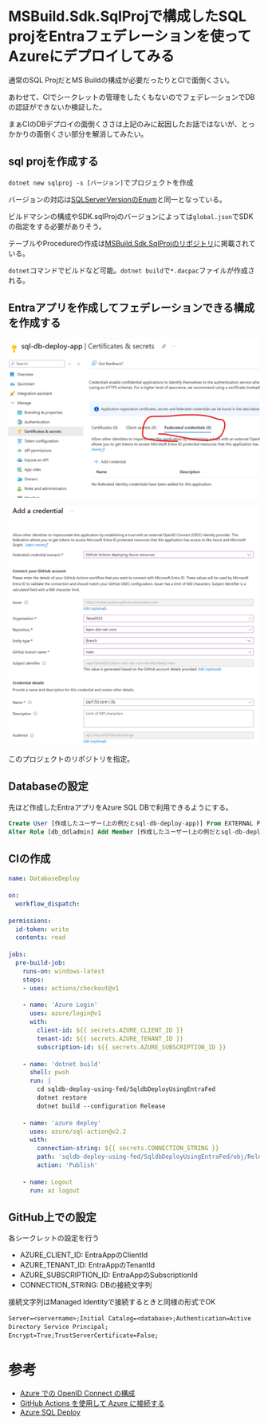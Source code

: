 # MSBuild.Sdk.SqlProjで構成したSQL projをEntraフェデレーションを使ってAzureにデプロイしてみる

通常のSQL ProjだとMS Buildの構成が必要だったりとCIで面倒くさい。

あわせて、CIでシークレットの管理をしたくもないのでフェデレーションでDBの認証ができないか検証した。

まぁCIのDBデプロイの面倒くささは上記のみに起因したお話ではないが、とっかかりの面倒くさい部分を解消してみたい。

## sql projを作成する

`dotnet new sqlproj -s [バージョン]`でプロジェクトを作成

バージョンの対応は[SQLServerVersionのEnum](https://learn.microsoft.com/ja-jp/dotnet/api/microsoft.sqlserver.dac.model.sqlserverversion?view=sql-dacfx-162)と同一となっている。

ビルドマシンの構成やSDK.sqlProjのバージョンによっては`global.json`でSDKの指定をする必要がありそう。

テーブルやProcedureの作成は[MSBuild.Sdk.SqlProjのリポジトリ](https://github.com/rr-wfm/MSBuild.Sdk.SqlProj)に掲載されている。

`dotnet`コマンドでビルドなど可能。`dotnet build`で`*.dacpac`ファイルが作成される。

## Entraアプリを作成してフェデレーションできる構成を作成する

![](./.attachments/2024-05-05-10-09-30.png)

![](./.attachments/2024-05-05-10-18-27.png)

このプロジェクトのリポジトリを指定。

## Databaseの設定

先ほど作成したEntraアプリをAzure SQL DBで利用できるようにする。

```sql
Create User [作成したユーザー(上の例だとsql-db-deploy-app)] From EXTERNAL PROVIDER;
Alter Role [db_ddladmin] Add Member [作成したユーザー(上の例だとsql-db-deploy-app)]; --dboadminは重いと思うのでこれ。場合によってはdboのがいいかも。
```

## CIの作成

``` yml
name: DatabaseDeploy

on:
  workflow_dispatch:

permissions:
  id-token: write
  contents: read

jobs:
  pre-build-job:
    runs-on: windows-latest
    steps:
    - uses: actions/checkout@v1

    - name: 'Azure Login'
      uses: azure/login@v1
      with:
        client-id: ${{ secrets.AZURE_CLIENT_ID }}
        tenant-id: ${{ secrets.AZURE_TENANT_ID }}
        subscription-id: ${{ secrets.AZURE_SUBSCRIPTION_ID }}

    - name: 'dotnet build'
      shell: pwsh
      run: |
        cd sqldb-deploy-using-fed/SqldbDeployUsingEntraFed
        dotnet restore
        dotnet build --configuration Release

    - name: 'azure deploy'
      uses: azure/sql-action@v2.2
      with:
        connection-string: ${{ secrets.CONNECTION_STRING }}
        path: 'sqldb-deploy-using-fed/SqldbDeployUsingEntraFed/obj/Release/netstandard2.0/SqldbDeployUsingEntraFed.dacpac'
        action: 'Publish'

    - name: Logout
      run: az logout
```

## GitHub上での設定

各シークレットの設定を行う

- AZURE_CLIENT_ID: EntraAppのClientId
- AZURE_TENANT_ID: EntraAppのTenantId
- AZURE_SUBSCRIPTION_ID: EntraAppのSubscriptionId
- CONNECTION_STRING: DBの接続文字列

接続文字列はManaged Identityで接続するときと同様の形式でOK

`Server=<servername>;Initial Catalog=<database>;Authentication=Active Directory Service Principal; Encrypt=True;TrustServerCertificate=False;`

# 参考

- [Azure での OpenID Connect の構成](https://docs.github.com/ja/actions/deployment/security-hardening-your-deployments/configuring-openid-connect-in-azure)
- [GitHub Actions を使用して Azure に接続する](https://learn.microsoft.com/ja-jp/azure/developer/github/connect-from-azure?tabs=azure-portal%2Cwindows)
- [Azure SQL Deploy](https://github.com/marketplace/actions/azure-sql-deploy)
